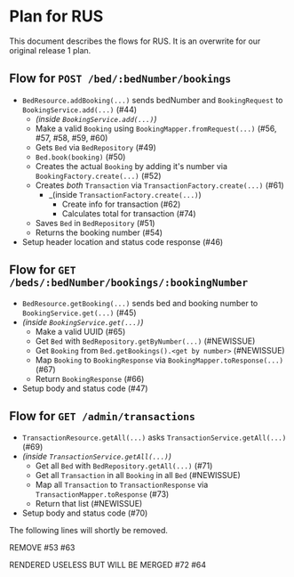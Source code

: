 # Plan for RUS

This document describes the flows for RUS. It is an overwrite for our original release 1 plan.

## Flow for `POST /bed/:bedNumber/bookings`
- `BedResource.addBooking(...)` sends bedNumber and `BookingRequest` to `BookingService.add(...)` (#44)
  - _(inside `BookingService.add(...)`)_
  - Make a valid `Booking` using `BookingMapper.fromRequest(...)` (#56, #57, #58, #59, #60)
  - Gets `Bed` via `BedRepository` (#49)
  - `Bed.book(booking)` (#50)
  - Creates the actual `Booking` by adding it's number via `BookingFactory.create(...)` (#52)
  - Creates _both_ `Transaction` via `TransactionFactory.create(...)` (#61)
    - _(inside `TransactionFactory.create(...)`)
      - Create info for transaction (#62)
      - Calculates total for transaction (#74)
  - Saves `Bed` in `BedRepository` (#51)
  - Returns the booking number (#54)
- Setup header location and status code response (#46)

## Flow for `GET /beds/:bedNumber/bookings/:bookingNumber`
- `BedResource.getBooking(...)` sends bed and booking number to `BookingService.get(...)` (#45)
- _(inside `BookingService.get(...)`)_
  - Make a valid UUID (#65)
  - Get `Bed` with `BedRepository.getByNumber(...)` (#NEWISSUE)
  - Get `Booking` from `Bed.getBookings().<get by number>` (#NEWISSUE)
  - Map `Booking` to `BookingResponse` via `BookingMapper.toResponse(...)` (#67)
  - Return `BookingResponse` (#66)
- Setup body and status code (#47)

## Flow for `GET /admin/transactions`
- `TransactionResource.getAll(...)` asks `TransactionService.getAll(...)` (#69)
- _(inside `TransactionService.getAll(...)`)_
  - Get all `Bed` with `BedRepository.getAll(...)` (#71)
  - Get all `Transaction` in all `Booking` in all `Bed` (#NEWISSUE)
  - Map all `Transaction` to `TransactionResponse` via `TransactionMapper.toResponse` (#73)
  - Return that list (#NEWISSUE)
- Setup body and status code (#70)

The following lines will shortly be removed.

REMOVE #53 #63

RENDERED USELESS BUT WILL BE MERGED #72 #64

